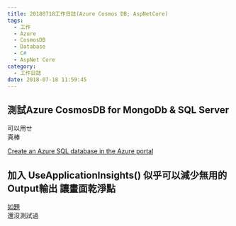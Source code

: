 ```yaml
---
title: 20180718工作日誌(Azure Cosmos DB; AspNetCore)
tags:
  - 工作
  - Azure
  - CosmosDB
  - Database
  - C#
  - AspNet Core
category:
  - 工作日誌
date: 2018-07-18 11:59:45
---
```

## 測試Azure CosmosDB for MongoDb & SQL Server  ##

可以用ㄝ  
真棒  

[Create an Azure SQL database in the Azure portal](https://docs.microsoft.com/en-us/azure/sql-database/sql-database-get-started-portal)

## 加入 UseApplicationInsights() 似乎可以減少無用的Output輸出 讓畫面乾淨點 ##  

[如題](https://github.com/windperson/aspnet_websocket_sample/blob/signalr/src/Program.cs#L45)  
還沒測試過